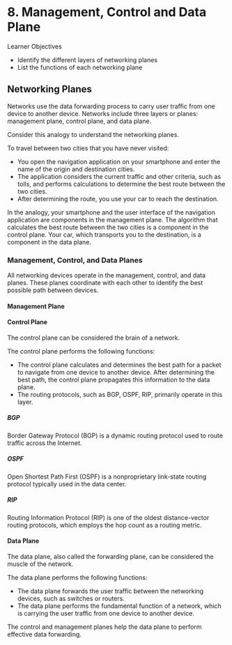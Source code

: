 # 8. Management, Control and Data Plane

Learner Objectives
- Identify the different layers of networking planes
- List the functions of each networking plane

## Networking Planes

Networks use the data forwarding process to carry user traffic from one device to another device. Networks include three layers or planes: management plane, control plane, and data plane.

Consider this analogy to understand the networking planes.

To travel between two cities that you have never visited:
- You open the navigation application on your smartphone and enter the name of the origin and destination cities.
- The application considers the current traffic and other criteria, such as tolls, and performs calculations to determine the best route between the two cities.
- After determining the route, you use your car to reach the destination.

In the analogy, your smartphone and the user interface of the navigation application are components in the management plane. The algorithm that calculates the best route between the two cities is a component in the control plane. Your car, which transports you to the destination, is a component in the data plane.

### Management, Control, and Data Planes

All networking devices operate in the management, control, and data planes. These planes coordinate with each other to identify the best possible path between devices.

#### Management Plane

#### Control Plane

The control plane can be considered the brain of a network.

The control plane performs the following functions:
- The control plane calculates and determines the best path for a packet to navigate from one device to another device. After determining the best path, the control plane propagates this information to the data plane.
- The routing protocols, such as BGP, OSPF, RIP, primarily operate in this layer.

##### BGP

Border Gateway Protocol (BGP) is a dynamic routing protocol used to route traffic across the Internet.

##### OSPF

Open Shortest Path First (OSPF) is a nonproprietary link-state routing protocol typically used in the data center.

##### RIP

Routing Information Protocol (RIP) is one of the oldest distance-vector routing protocols, which employs the hop count as a routing metric.

#### Data Plane

The data plane, also called the forwarding plane, can be considered the muscle of the network.

The data plane performs the following functions:
- The data plane forwards the user traffic between the networking devices, such as switches or routers.
- The data plane performs the fundamental function of a network, which is carrying the user traffic from one device to another device.

The control and management planes help the data plane to perform effective data forwarding.
